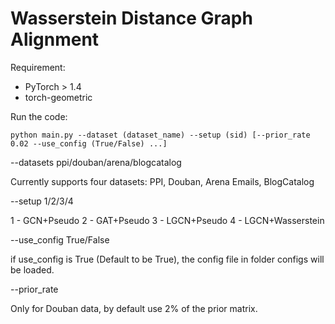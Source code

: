 # Wasserstein Distance Graph Alignment

Requirement:
- PyTorch > 1.4
- torch-geometric

Run the code:

```
python main.py --dataset (dataset_name) --setup (sid) [--prior_rate 0.02 --use_config (True/False) ...]
```

--datasets ppi/douban/arena/blogcatalog

Currently supports four datasets: PPI, Douban, Arena Emails, BlogCatalog

--setup 1/2/3/4

1 - GCN+Pseudo
2 - GAT+Pseudo
3 - LGCN+Pseudo
4 - LGCN+Wasserstein

--use_config True/False

if use_config is True (Default to be True), the config file in folder configs will be loaded.

--prior_rate 

Only for Douban data, by default use 2% of the prior matrix.
